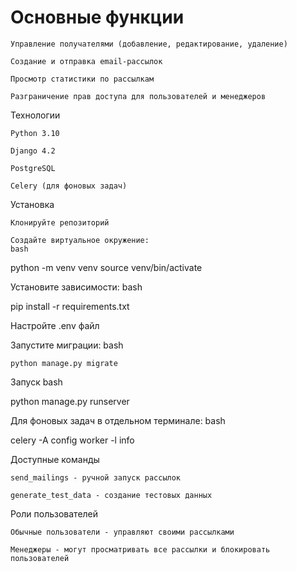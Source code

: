 # Основные функции

    Управление получателями (добавление, редактирование, удаление)

    Создание и отправка email-рассылок

    Просмотр статистики по рассылкам

    Разграничение прав доступа для пользователей и менеджеров

Технологии

    Python 3.10

    Django 4.2

    PostgreSQL

    Celery (для фоновых задач)

Установка

    Клонируйте репозиторий

    Создайте виртуальное окружение:
    bash

python -m venv venv
source venv/bin/activate

Установите зависимости:
bash

pip install -r requirements.txt

Настройте .env файл

Запустите миграции:
bash

    python manage.py migrate

Запуск
bash

python manage.py runserver

Для фоновых задач в отдельном терминале:
bash

celery -A config worker -l info

Доступные команды

    send_mailings - ручной запуск рассылок

    generate_test_data - создание тестовых данных

Роли пользователей

    Обычные пользователи - управляют своими рассылками

    Менеджеры - могут просматривать все рассылки и блокировать пользователей
